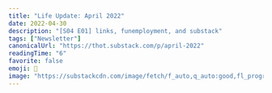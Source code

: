 ```yaml
---
title: "Life Update: April 2022"
date: 2022-04-30
description: "[S04 E01] links, funemployment, and substack"
tags: ["Newsletter"]
canonicalUrl: "https://thot.substack.com/p/april-2022"
readingTime: "6"
favorite: false
emoji: 👔
image: "https://substackcdn.com/image/fetch/f_auto,q_auto:good,fl_progressive:steep/https%3A%2F%2Fbucketeer-e05bbc84-baa3-437e-9518-adb32be77984.s3.amazonaws.com%2Fpublic%2Fimages%2F7c974c0d-400a-40d3-a31c-2ea9c166a4f7_896x640.png"
---
```

